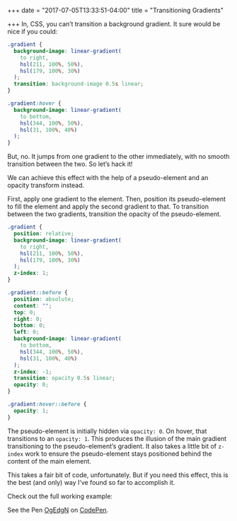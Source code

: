 +++
date = "2017-07-05T13:33:51-04:00"
title = "Transitioning Gradients"

+++
In, CSS, you can’t transition a background gradient. It sure would be nice if you could:

```css
.gradient {
  background-image: linear-gradient(
    to right,
    hsl(211, 100%, 50%),
    hsl(179, 100%, 30%)
  );
  transition: background-image 0.5s linear;
}

.gradient:hover {
  background-image: linear-gradient(
    to bottom,
    hsl(344, 100%, 50%),
    hsl(31, 100%, 40%)
  );
}
```

But, no. It jumps from one gradient to the other immediately, with no smooth transition between the two. So let’s hack it!
<!--more-->

We can achieve this effect with the help of a pseudo-element and an opacity transform instead.

First, apply one gradient to the element. Then, position its pseudo-element to fill the element and apply the second gradient to that. To transition between the two gradients,  transition the opacity of the pseudo-element.

```css
.gradient {
  position: relative;
  background-image: linear-gradient(
    to right,
    hsl(211, 100%, 50%),
    hsl(179, 100%, 30%)
  );
  z-index: 1;
}

.gradient::before {
  position: absolute;
  content: "";
  top: 0;
  right: 0;
  bottom: 0;
  left: 0;
  background-image: linear-gradient(
    to bottom,
    hsl(344, 100%, 50%),
    hsl(31, 100%, 40%)
  );
  z-index: -1;
  transition: opacity 0.5s linear;
  opacity: 0;
}

.gradient:hover::before {
  opacity: 1;
}
```

The pseudo-element is initially hidden via `opacity: 0`. On hover, that transitions to an `opacity: 1`. This produces the illusion of the main gradient transitioning to the pseudo-element’s gradient. It also takes a little bit of `z-index` work to ensure the pseudo-element stays positioned behind the content of the main element.

This takes a fair bit of code, unfortunately. But if you need this effect, this is the best (and only) way I’ve found so far to accomplish it.

Check out the full working example:

<p data-height="500" data-theme-id="31665" data-slug-hash="OgEdgN" data-default-tab="css,result" data-user="keithjgrant" data-embed-version="2" data-pen-title="OgEdgN" class="codepen">See the Pen <a href="https://codepen.io/keithjgrant/pen/OgEdgN/">OgEdgN</a> on <a href="https://codepen.io">CodePen</a>.</p>
<script async src="https://production-assets.codepen.io/assets/embed/ei.js"></script>
